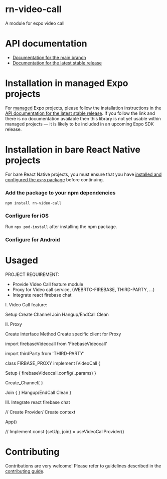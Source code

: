 # rn-video-call

A module for expo video call 

# API documentation

- [Documentation for the main branch](https://github.com/expo/expo/blob/main/docs/pages/versions/unversioned/sdk/rn-video-call.md)
- [Documentation for the latest stable release](https://docs.expo.dev/versions/latest/sdk/rn-video-call/)

# Installation in managed Expo projects

For [managed](https://docs.expo.dev/archive/managed-vs-bare/) Expo projects, please follow the installation instructions in the [API documentation for the latest stable release](#api-documentation). If you follow the link and there is no documentation available then this library is not yet usable within managed projects &mdash; it is likely to be included in an upcoming Expo SDK release.

# Installation in bare React Native projects

For bare React Native projects, you must ensure that you have [installed and configured the `expo` package](https://docs.expo.dev/bare/installing-expo-modules/) before continuing.

### Add the package to your npm dependencies

```
npm install rn-video-call
```

### Configure for iOS

Run `npx pod-install` after installing the npm package.


### Configure for Android


#  Usaged

PROJECT REQUIREMENT:

- Provide Video Call feature module
- Proxy for Video call service, (WEBRTC-FIREBASE, THIRD-PARTY, ...)
- Integrate react firebase chat

I. Video Call feature:
 
 Setup
 Create Channel
 Join
 Hangup/EndCall
 Clean

II. Proxy

 Create Interface Method
 Create specific client for Proxy 


import firebaseVideocall from 'FirebaseVideocall'

import thirdParty from 'THIRD-PARTY'

class FIRBASE_PROXY implement IVideoCall {

Setup {
  firebaseVideocall.config(..params)
 }

 Create_Channel{
 }

 Join {
 }
 Hangup/EndCall
 Clean
}

III. Integrate react firebase chat

// Create Provider/ Create context 

App()

// Implement
const {setUp, join} = useVideoCallProvider()

# Contributing

Contributions are very welcome! Please refer to guidelines described in the [contributing guide]( https://github.com/expo/expo#contributing).
